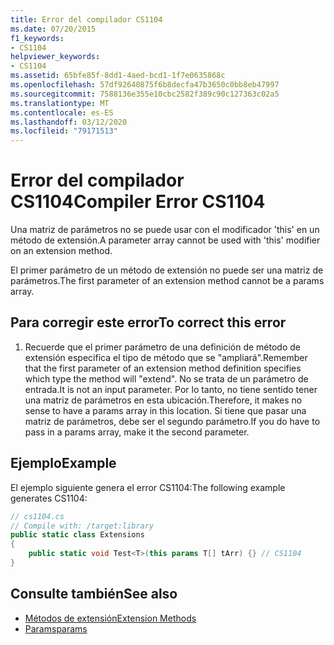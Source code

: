 ```yaml
---
title: Error del compilador CS1104
ms.date: 07/20/2015
f1_keywords:
- CS1104
helpviewer_keywords:
- CS1104
ms.assetid: 65bfe85f-8dd1-4aed-bcd1-1f7e0635868c
ms.openlocfilehash: 57df92640875f6b8decfa47b3650c0bb8eb47997
ms.sourcegitcommit: 7588136e355e10cbc2582f389c90c127363c02a5
ms.translationtype: MT
ms.contentlocale: es-ES
ms.lasthandoff: 03/12/2020
ms.locfileid: "79171513"
---
```

# <a name="compiler-error-cs1104"></a><span data-ttu-id="3cbd6-102">Error del compilador CS1104</span><span class="sxs-lookup"><span data-stu-id="3cbd6-102">Compiler Error CS1104</span></span>
<span data-ttu-id="3cbd6-103">Una matriz de parámetros no se puede usar con el modificador 'this' en un método de extensión.</span><span class="sxs-lookup"><span data-stu-id="3cbd6-103">A parameter array cannot be used with 'this' modifier on an extension method.</span></span>  
  
 <span data-ttu-id="3cbd6-104">El primer parámetro de un método de extensión no puede ser una matriz de parámetros.</span><span class="sxs-lookup"><span data-stu-id="3cbd6-104">The first parameter of an extension method cannot be a params array.</span></span>  
  
## <a name="to-correct-this-error"></a><span data-ttu-id="3cbd6-105">Para corregir este error</span><span class="sxs-lookup"><span data-stu-id="3cbd6-105">To correct this error</span></span>  
  
1. <span data-ttu-id="3cbd6-106">Recuerde que el primer parámetro de una definición de método de extensión especifica el tipo de método que se "ampliará".</span><span class="sxs-lookup"><span data-stu-id="3cbd6-106">Remember that the first parameter of an extension method definition specifies which type the method will "extend".</span></span> <span data-ttu-id="3cbd6-107">No se trata de un parámetro de entrada.</span><span class="sxs-lookup"><span data-stu-id="3cbd6-107">It is not an input parameter.</span></span> <span data-ttu-id="3cbd6-108">Por lo tanto, no tiene sentido tener una matriz de parámetros en esta ubicación.</span><span class="sxs-lookup"><span data-stu-id="3cbd6-108">Therefore, it makes no sense to have a params array in this location.</span></span> <span data-ttu-id="3cbd6-109">Si tiene que pasar una matriz de parámetros, debe ser el segundo parámetro.</span><span class="sxs-lookup"><span data-stu-id="3cbd6-109">If you do have to pass in a params array, make it the second parameter.</span></span>  
  
## <a name="example"></a><span data-ttu-id="3cbd6-110">Ejemplo</span><span class="sxs-lookup"><span data-stu-id="3cbd6-110">Example</span></span>  
 <span data-ttu-id="3cbd6-111">El ejemplo siguiente genera el error CS1104:</span><span class="sxs-lookup"><span data-stu-id="3cbd6-111">The following example generates CS1104:</span></span>  
  
```csharp  
// cs1104.cs  
// Compile with: /target:library  
public static class Extensions  
{  
    public static void Test<T>(this params T[] tArr) {} // CS1104  
}
```  
  
## <a name="see-also"></a><span data-ttu-id="3cbd6-112">Consulte también</span><span class="sxs-lookup"><span data-stu-id="3cbd6-112">See also</span></span>

- [<span data-ttu-id="3cbd6-113">Métodos de extensión</span><span class="sxs-lookup"><span data-stu-id="3cbd6-113">Extension Methods</span></span>](../programming-guide/classes-and-structs/extension-methods.md)
- [<span data-ttu-id="3cbd6-114">Params</span><span class="sxs-lookup"><span data-stu-id="3cbd6-114">params</span></span>](../language-reference/keywords/params.md)
